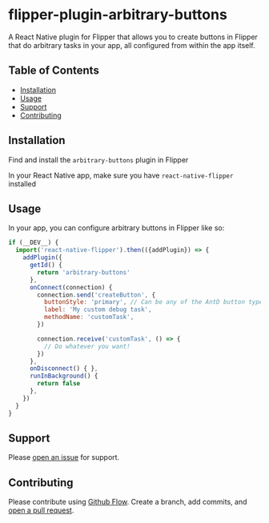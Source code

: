 # flipper-plugin-arbitrary-buttons

A React Native plugin for Flipper that allows you to create buttons in Flipper that do arbitrary tasks in your app, all configured from within the app itself.

## Table of Contents

- [Installation](#installation)
- [Usage](#usage)
- [Support](#support)
- [Contributing](#contributing)

## Installation

Find and install the `arbitrary-buttons` plugin in Flipper

In your React Native app, make sure you have `react-native-flipper` installed

## Usage

In your app, you can configure arbitrary buttons in Flipper like so:
```javascript
if (__DEV__) {
  import('react-native-flipper').then(({addPlugin}) => {
    addPlugin({
      getId() {
        return 'arbitrary-buttons'
      },
      onConnect(connection) {
        connection.send('createButton', {
          buttonStyle: 'primary', // Can be any of the AntD button types, default is 'default'
          label: 'My custom debug task', 
          methodName: 'customTask',
        })

        connection.receive('customTask', () => {
          // Do whatever you want!
        })
      },
      onDisconnect() { },
      runInBackground() {
        return false
      },
    })
  }
}
```

## Support

Please [open an issue](https://github.com/dougkeen/flipper-plugin-arbitrary-buttons/issues/new) for support.

## Contributing

Please contribute using [Github Flow](https://guides.github.com/introduction/flow/). Create a branch, add commits, and [open a pull request](https://github.com/dougkeen/flipper-plugin-arbitrary-buttons/compare/).
